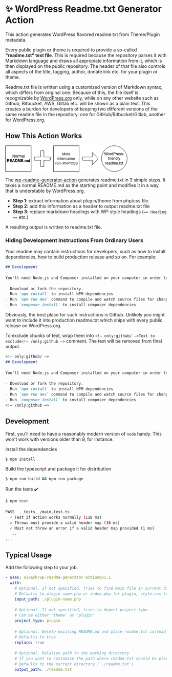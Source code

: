 # ✨ WordPress Readme.txt Generator Action

This action generates WordPress flavored readme.txt from Theme/Plugin metadata. 

Every public plugin or theme is required to provide a so-called **“readme.txt” text file**. This is required because the repository parses it with Markdown language and draws all appropiate information from it, which is then displayed on the public repository. The header of that file also controls all aspects of the title, tagging, author, donate link etc. for your plugin or theme.

Readme.txt file is written using a customized version of Markdown syntax, which differs from original one. Because of this, the file itself is recognizable by [WordPress.org](https://wordpress.org/) only, while on any other website such as Github, Bitbucket, AWS, Gitlab etc. will be shown as a plain text. This creates a burden for developers of keeping two different versions of the same readme file in the repository: one for GitHub/Bitbucket/Gitlab, another for WordPress.org.

## How This Action Works

![How This Action Works](./.screenshots/diagram.png)

The [wp-readme-generator-action](https://github.com/sixach/wp-readme-generator-action) generates readme.txt in 3 simple steps. It takes a normal README.md as the starting point and modifies it in a way, that is understable by WordPress.org.

- **Step 1**: extract information about plugin/theme from php/css file.
- **Step 2**: add this information as a header to output readme.txt file
- **Step 3**: replace markdown headings with WP-style headings (`== Heading ==` etc.)

A resulting output is written to readme.txt file.

### Hiding Development Instructions From Ordinary Users

Your readme may contain instructions for developers, such as how to install dependencies, how to build production release and so on. For example:

```markdown
## Development

You'll need Node.js and Composer installed on your computer in order to build this theme.

- Download or fork the repository.
- Run `npm install` to install NPM dependencies
- Run `npm run dev` command to compile and watch source files for changes while developing.
- Run `composer install` to install composer dependencies
```

Obviously, the best place for such instructions is Github. Unlikely you might want to include it into production readme.txt which ships with every public release on WordPress.org.

To exclude chunks of text, wrap them into `<!— only:github/ —>Text to exclude<!— /only:github —>` comment. The text will be removed from final output.

```markdown
<!— only:github/ —>
## Development

You'll need Node.js and Composer installed on your computer in order to build this theme.

- Download or fork the repository.
- Run `npm install` to install NPM dependencies
- Run `npm run dev` command to compile and watch source files for changes while developing.
- Run `composer install` to install composer dependencies
<!— /only:github —>
```

## Development

First, you'll need to have a reasonably modern version of `node` handy. This won't work with versions older than 9, for instance.

Install the dependencies  
```bash
$ npm install
```

Build the typescript and package it for distribution
```bash
$ npm run build && npm run package
```

Run the tests :heavy_check_mark:  
```bash
$ npm test

PASS  __tests__/main.test.ts
  ✓ Test if action works normally (118 ms)
  ✓ Throws must provide a valid header map (16 ms)
  ✓ Must not throw an error if a valid header map provided (1 ms)
  ...
...
```

## Typical Usage

Add the following step to your job.

```yml
- uses: sixach/wp-readme-generator-action@v1.1
  with:
    # Optional. If not specified, tries to find main file in current directory.
    # Defaults to plugin-name.php or index.php for plugin, style.css for theme.
    input_path: ./plugin-name.php

    # Optional. If not specified, tries to depect project type.
    # Can be either 'theme' or 'plugin'
    project_type: plugin

    # Optional. Delete existing README.md and place readme.txt instead
    # Defaults to true
    replace: true

    # Optional. Relative path to the working directory
    # If you want to customize the path where readme.txt should be placed
    # Defaults to the current directory (`./readme.txt`)
    output_path: ./readme.txt
```